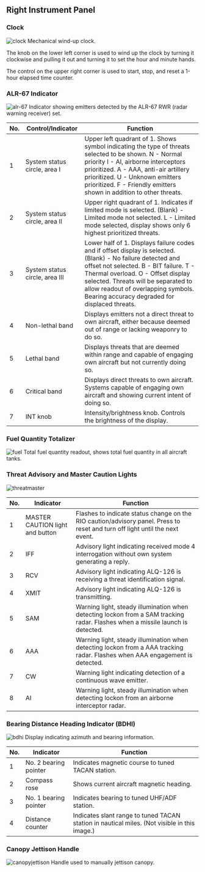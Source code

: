 ## Right Instrument Panel

### Clock

![clock](../../img/clock1.png)
Mechanical wind-up clock.

The knob on the lower left corner is used to wind up the clock by turning it clockwise and pulling it out and turning it to set the hour and minute hands.

The control on the upper right corner is used to start, stop, and reset a 1-hour elapsed time counter.

### ALR-67 Indicator

![alr-67](../../img/alr-671.png)
Indicator showing emitters detected by the ALR-67 RWR (radar warning receiver) set.

| No. | Control/Indicator          | Function                                                                                |
|-----|----------------------------|-----------------------------------------------------------------------------------------|
| 1   | System status circle, area I | Upper left quadrant of 1. Shows symbol indicating the type of threats selected to be shown. N - Normal priority I - AI, airborne interceptors prioritized. A - AAA, anti-air artillery prioritized. U - Unknown emitters prioritized. F - Friendly emitters shown in addition to other threats. |
| 2   | System status circle, area II | Upper right quadrant of 1. Indicates if limited mode is selected. (Blank) - Limited mode not selected. L - Limited mode selected, display shows only 6 highest prioritized threats. |
| 3   | System status circle, area III | Lower half of 1. Displays failure codes and if offset display is selected. (Blank) - No failure detected and offset not selected. B - BIT failure. T - Thermal overload. O - Offset display selected. Threats will be separated to allow readout of overlapping symbols. Bearing accuracy degraded for displaced threats. |
| 4   | Non-lethal band            | Displays emitters not a direct threat to own aircraft, either because deemed out of range or lacking weaponry to do so. |
| 5   | Lethal band                | Displays threats that are deemed within range and capable of engaging own aircraft but not currently doing so. |
| 6   | Critical band              | Displays direct threats to own aircraft. Systems capable of engaging own aircraft and showing current intent of doing so. |
| 7   | INT knob                   | Intensity/brightness knob. Controls the brightness of the display.                       |

### Fuel Quantity Totalizer

![fuel](../../img/fuel1.png)
Total fuel quantity readout, shows total fuel quantity in all aircraft tanks.

### Threat Advisory and Master Caution Lights

![threatmaster](../../img/threatmaster.png)

| No. | Indicator             | Function                                                                                   |
|-----|-----------------------|--------------------------------------------------------------------------------------------|
| 1   | MASTER CAUTION light and button | Flashes to indicate status change on the RIO caution/advisory panel. Press to reset and turn off light until the next event. |
| 2   | IFF                   | Advisory light indicating received mode 4 interrogation without own system generating a reply. |
| 3   | RCV                   | Advisory light indicating ALQ-126 is receiving a threat identification signal.             |
| 4   | XMIT                  | Advisory light indicating ALQ-126 is transmitting.                                         |
| 5   | SAM                   | Warning light, steady illumination when detecting lockon from a SAM tracking radar. Flashes when a missile launch is detected. |
| 6   | AAA                   | Warning light, steady illumination when detecting lockon from a AAA tracking radar. Flashes when AAA engagement is detected. |
| 7   | CW                    | Warning light indicating detection of a continuous wave emitter.                           |
| 8   | AI                    | Warning light, steady illumination when detecting lockon from an airborne interceptor radar. |

### Bearing Distance Heading Indicator (BDHI)

![bdhi](../../img/bdhi1.png)
Display indicating azimuth and bearing information.

| No. | Indicator         | Function                                                                                   |
|-----|-------------------|--------------------------------------------------------------------------------------------|
| 1   | No. 2 bearing pointer | Indicates magnetic course to tuned TACAN station.                                         |
| 2   | Compass rose      | Shows current aircraft magnetic heading.                                                    |
| 3   | No. 1 bearing pointer | Indicates bearing to tuned UHF/ADF station.                                               |
| 4   | Distance counter  | Indicates slant range to tuned TACAN station in nautical miles. (Not visible in this image.) |

### Canopy Jettison Handle

![canopyjettison](../../img/canopyjettison1.png)
Handle used to manually jettison canopy.
